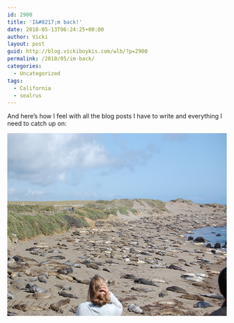 ```yaml
---
id: 2900
title: 'I&#8217;m back!'
date: 2010-05-13T06:24:25+00:00
author: Vicki
layout: post
guid: http://blog.vickiboykis.com/wlb/?p=2900
permalink: /2010/05/im-back/
categories:
  - Uncategorized
tags:
  - California
  - sealrus
---
```

And here&#8217;s how I feel with all the blog posts I have to write and everything I need to catch up on:

<p style="text-align: center;">
  <a href="https://raw.githubusercontent.com/veekaybee/wlb/gh-pages/assets/images/2010/05/DSC_0435.jpg"><img class="aligncenter size-full wp-image-2901" title="DSC_0435" src="https://raw.githubusercontent.com/veekaybee/wlb/gh-pages/assets/images/2010/05/DSC_0435.jpg" alt="" width="632" height="420" /></a>
</p>